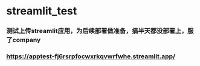 # streamlit_test

### 测试上传streamlit应用，为后续部署做准备，搞半天都没部署上，服了company

### https://apptest-fj6rsrpfocwxrkqvwrfwhe.streamlit.app/
